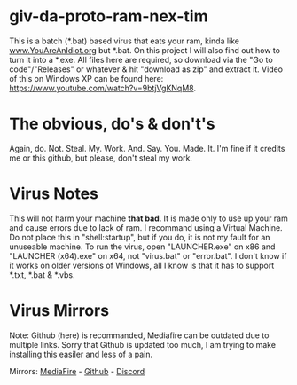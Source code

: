 # giv-da-proto-ram-nex-tim
This is a batch (*.bat) based virus that eats your ram, kinda like www.YouAreAnIdiot.org but *.bat. On this project I will also find out how to turn it into a *.exe.
All files here are required, so download via the "Go to code"/"Releases" or whatever & hit "download as zip" and extract it.
Video of this on Windows XP can be found here: https://www.youtube.com/watch?v=9btjVgKNqM8.
# The obvious, do's & don't's
Again, do. Not. Steal. My. Work. And. Say. You. Made. It. I'm fine if it credits me or this github, but please, don't steal my work.
# Virus Notes
This will not harm your machine **that bad**. It is made only to use up your ram and cause errors due to lack of ram. I recommand using a Virtual Machine.
Do not place this in "shell:startup", but if you do, it is not my fault for an unuseable machine.
To run the virus, open "LAUNCHER.exe" on x86 and "LAUNCHER (x64).exe" on x64, not "virus.bat" or "error.bat".
I don't know if it works on older versions of Windows, all I know is that it has to support *.txt, *.bat & *.vbs.
# Virus Mirrors
Note: Github (here) is recommanded, Mediafire can be outdated due to multiple links.
Sorry that Github is updated too much, I am trying to make installing this easiler and less of a pain.

Mirrors:
[MediaFire](https://www.mediafire.com/file/dsvm175rdr0np6i/Harmless.GivDaProtoRamNexTim.zip/file) - [Github](https://github.com/BrazenFox5/giv-da-proto-ram-nex-tim/releases) - [Discord](https://cdn.discordapp.com/attachments/602171416019992576/844382671165849600/Harmless.Win32.GivDaProtoRamNexTim.zip)
